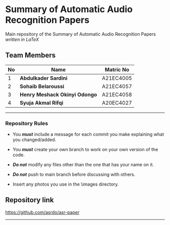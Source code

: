 
# **Summary of Automatic Audio Recognition Papers**

Main repository of the Summary of Automatic Audio Recognition Papers
 *written in LaTeX*

## **Team Members**

| No | Name                              | Matric No |
|----|-----------                        |-----------|
| 1  | **Abdulkader Sardini**            | A21EC4005 |
| 2  | **Sohaib Belaroussi**             | A21EC4057 |
| 3  | **Henry Meshack Okinyi Odongo**   | A21EC4058 |
| 4  | **Syuja Akmal Rifqi**             | A20EC4027 |

---

### Repository Rules

- You ***must*** include a message for each commit you make explaining what you changed/added.

- You ***must*** create your own branch to work on your own version of the code.

- ***Do not*** modify any files other than the one that has your name on it.

- ***Do not*** push to main branch before discussing with others.

- Insert any photos you use in the \images directory.

## **Repository link**

<https://github.com/asrdo/asr-paper>

---

